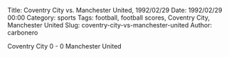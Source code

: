 Title: Coventry City vs. Manchester United, 1992/02/29
Date: 1992/02/29 00:00
Category: sports
Tags: football, football scores, Coventry City, Manchester United
Slug: coventry-city-vs-manchester-united
Author: carbonero


Coventry City 0 - 0 Manchester United
